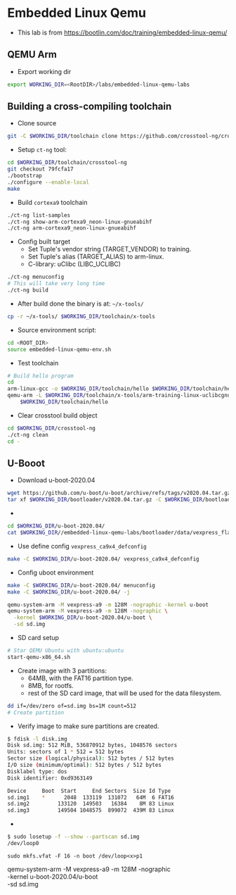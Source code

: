 # Embedded Linux Qemu
- This lab is from https://bootlin.com/doc/training/embedded-linux-qemu/

## QEMU Arm
- Export working dir
```bash
export WORKING_DIR=<RootDIR>/labs/embedded-linux-qemu-labs
```

## Building a cross-compiling toolchain
- Clone source
```bash
git -C $WORKING_DIR/toolchain clone https://github.com/crosstool-ng/crosstool-ng.git
```

- Setup `ct-ng` tool:
```bash
cd $WORKING_DIR/toolchain/crosstool-ng
git checkout 79fcfa17
./bootstrap
./configure --enable-local
make
```
- Build `cortexa9` toolchain
```bash
./ct-ng list-samples
./ct-ng show-arm-cortexa9_neon-linux-gnueabihf
./ct-ng arm-cortexa9_neon-linux-gnueabihf
```
- Config built target
  - Set Tuple's vendor string (TARGET_VENDOR) to training.
  - Set Tuple's alias (TARGET_ALIAS) to arm-linux.
  - C-library: uClibc (LIBC_UCLIBC)
```bash
./ct-ng menuconfig
# This will take very long time
./ct-ng build
```
- After build done the binary is at: `~/x-tools/`
```bash
cp -r ~/x-tools/ $WORKING_DIR/toolchain/x-tools
```
- Source environment script:
```bash
cd <ROOT_DIR>
source embedded-linux-qemu-env.sh
```

- Test toolchain
```bash
# Build hello program
cd 
arm-linux-gcc -o $WORKING_DIR/toolchain/hello $WORKING_DIR/toolchain/hello.c
qemu-arm -L $WORKING_DIR/toolchain/x-tools/arm-training-linux-uclibcgnueabihf/arm-training-linux-uclibcgnueabihf/sysroot/ \
    $WORKING_DIR/toolchain/hello
```

- Clear crosstool build object
```bash
cd $WORKING_DIR/crosstool-ng
./ct-ng clean
cd -
```
## U-Booot
- Download u-boot-2020.04
```bash
wget https://github.com/u-boot/u-boot/archive/refs/tags/v2020.04.tar.gz -P $WORKING_DIR/bootloader
tar xf $WORKING_DIR/bootloader/v2020.04.tar.gz -C $WORKING_DIR/bootloader
```
- 
```bash
cd $WORKING_DIR/u-boot-2020.04/
cat $WORKING_DIR//embedded-linux-qemu-labs/bootloader/data/vexpress_flags_reset.patch | patch -p1
```
- Use define config `vexpress_ca9x4_defconfig`
```bash
make -C $WORKING_DIR/u-boot-2020.04/ vexpress_ca9x4_defconfig
```
- Config uboot environment
```bash
make -C $WORKING_DIR/u-boot-2020.04/ menuconfig
make -C $WORKING_DIR/u-boot-2020.04/ -j
```
```bash
qemu-system-arm -M vexpress-a9 -m 128M -nographic -kernel u-boot
qemu-system-arm -M vexpress-a9 -m 128M -nographic \
  -kernel $WORKING_DIR/u-boot-2020.04/u-boot \
  -sd sd.img
```
- SD card setup
```bash
# Star QEMU Ubuntu with ubuntu:ubuntu
start-qemu-x86_64.sh
```
- Create image with 3 partitions:
  - 64MB, with the FAT16 partition type.
  - 8MB, for rootfs.
  - rest of the SD card image, that will be used for the data filesystem.
```bash
dd if=/dev/zero of=sd.img bs=1M count=512
# Create partition
```

- Verify image to make sure partitions are created.
```bash
$ fdisk -l disk.img
Disk sd.img: 512 MiB, 536870912 bytes, 1048576 sectors
Units: sectors of 1 * 512 = 512 bytes
Sector size (logical/physical): 512 bytes / 512 bytes
I/O size (minimum/optimal): 512 bytes / 512 bytes
Disklabel type: dos
Disk identifier: 0xd9363149

Device     Boot  Start     End Sectors  Size Id Type
sd.img1    *      2048  133119  131072   64M  6 FAT16
sd.img2         133120  149503   16384    8M 83 Linux
sd.img3         149504 1048575  899072  439M 83 Linux
```

- 
```bash
$ sudo losetup -f --show --partscan sd.img
/dev/loop0
```

```
sudo mkfs.vfat -F 16 -n boot /dev/loop<x>p1
```

qemu-system-arm -M vexpress-a9 -m 128M -nographic \
-kernel u-boot-2020.04/u-boot \
-sd sd.img